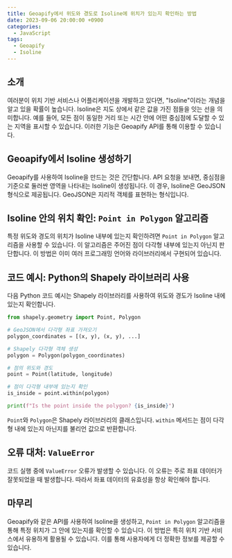 ```yaml
---
title: Geoapify에서 위도와 경도로 Isoline에 위치가 있는지 확인하는 방법
date: 2023-09-06 20:00:00 +0900
categories:
  - JavaScript
tags:
  - Geoapify
  - Isoline
---
```


## 소개

여러분이 위치 기반 서비스나 어플리케이션을 개발하고 있다면, "Isoline"이라는 개념을 알고 있을 확률이 높습니다. Isoline은 지도 상에서 같은 값을 가진 점들을 잇는 선을 의미합니다. 예를 들어, 모든 점이 동일한 거리 또는 시간 안에 어떤 중심점에 도달할 수 있는 지역을 표시할 수 있습니다. 이러한 기능은 Geoapify API를 통해 이용할 수 있습니다.

## Geoapify에서 Isoline 생성하기

Geoapify를 사용하여 Isoline을 만드는 것은 간단합니다. API 요청을 보내면, 중심점을 기준으로 둘러싼 영역을 나타내는 Isoline이 생성됩니다. 이 경우, Isoline은 GeoJSON 형식으로 제공됩니다. GeoJSON은 지리적 객체를 표현하는 형식입니다.

## Isoline 안의 위치 확인: `Point in Polygon` 알고리즘

특정 위도와 경도의 위치가 Isoline 내부에 있는지 확인하려면 `Point in Polygon` 알고리즘을 사용할 수 있습니다. 이 알고리즘은 주어진 점이 다각형 내부에 있는지 아닌지 판단합니다. 이 방법은 이미 여러 프로그래밍 언어와 라이브러리에서 구현되어 있습니다.

## 코드 예시: Python의 Shapely 라이브러리 사용

다음 Python 코드 예시는 Shapely 라이브러리를 사용하여 위도와 경도가 Isoline 내에 있는지 확인합니다. 

```python
from shapely.geometry import Point, Polygon

# GeoJSON에서 다각형 좌표 가져오기
polygon_coordinates = [(x, y), (x, y), ...] 

# Shapely 다각형 객체 생성
polygon = Polygon(polygon_coordinates)

# 점의 위도와 경도
point = Point(latitude, longitude)

# 점이 다각형 내부에 있는지 확인
is_inside = point.within(polygon)

print(f"Is the point inside the polygon? {is_inside}")
```

`Point`와 `Polygon`은 Shapely 라이브러리의 클래스입니다. `within` 메서드는 점이 다각형 내에 있는지 아닌지를 불리언 값으로 반환합니다.

## 오류 대처: `ValueError`

코드 실행 중에 `ValueError` 오류가 발생할 수 있습니다. 이 오류는 주로 좌표 데이터가 잘못되었을 때 발생합니다. 따라서 좌표 데이터의 유효성을 항상 확인해야 합니다.

## 마무리

Geoapify와 같은 API를 사용하여 Isoline을 생성하고, `Point in Polygon` 알고리즘을 통해 특정 위치가 그 안에 있는지를 확인할 수 있습니다. 이 방법은 특히 위치 기반 서비스에서 유용하게 활용될 수 있습니다. 이를 통해 사용자에게 더 정확한 정보를 제공할 수 있습니다.
